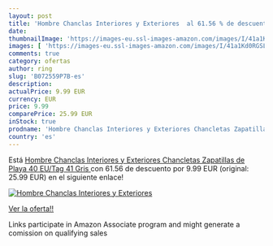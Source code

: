 ```yaml
---
layout: post
title: 'Hombre Chanclas Interiores y Exteriores  al 61.56 % de descuento'
date: 
thumbnailImage: 'https://images-eu.ssl-images-amazon.com/images/I/41a1Kd0RGSL._SL200_.jpg'
images: [ 'https://images-eu.ssl-images-amazon.com/images/I/41a1Kd0RGSL._SL200_.jpg' ]
comments: true
category: ofertas
author: ring
slug: 'B072559P7B-es'
description:
actualPrice: 9.99 EUR
currency: EUR
price: 9.99
comparePrice: 25.99 EUR
inStock: true
prodname: 'Hombre Chanclas Interiores y Exteriores Chancletas Zapatillas de Playa  40 EU/Tag 41  Gris '
country: 'es'
---
```


Está [Hombre Chanclas Interiores y Exteriores Chancletas Zapatillas de Playa  40 EU/Tag 41  Gris ](https://www.amazon.es/dp/B072559P7B/?tag=tolees-21) con 61.56 de descuento por 9.99 EUR (original: 25.99 EUR) en el siguiente enlace!

[![Hombre Chanclas Interiores y Exteriores ](https://images-eu.ssl-images-amazon.com/images/I/41a1Kd0RGSL._SL200_.jpg)](https://www.amazon.es/dp/B072559P7B/?tag=tolees-21)

[Ver la oferta!!](https://www.amazon.es/dp/B072559P7B/?tag=tolees-21)

Links participate in Amazon Associate program and might generate a comission on qualifying sales



